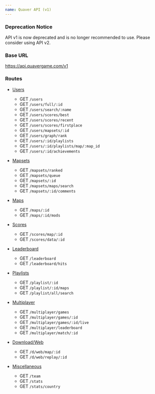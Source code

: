 ```yaml
---
name: Quaver API (v1)
---
```


### Deprecation Notice

API v1 is now deprecated and is no longer recommended to use. Please consider using API v2.

### Base URL

<https://api.quavergame.com/v1>

### Routes

* [Users](/docs/api/users)
    * GET `/users`
    * GET `/users/full/:id`
    * GET `/users/search/:name`
    * GET `/users/scores/best`
    * GET `/users/scores/recent`
    * GET `/users/scores/firstplace`
    * GET `/users/mapsets/:id`
    * GET `/users/graph/rank`
    * GET `/users/:id/playlists`
    * GET `/users/:id/playlists/map/:map_id`
    * GET `/users/:id/achievements`

* [Mapsets](/docs/api/mapsets)
    * GET `/mapsets/ranked`
    * GET `/mapsets/queue`
    * GET `/mapsets/:id`
    * GET `/mapsets/maps/search`
    * GET `/mapsets/:id/comments`

* [Maps](/docs/api/maps)
    * GET `/maps/:id`
    * GET `/maps/:id/mods`

* [Scores](/docs/api/scores)
    * GET `/scores/map/:id`
    * GET `/scores/data/:id`

* [Leaderboard](/docs/api/leaderboard)
    * GET `/leaderboard`
    * GET `/leaderboard/hits`

* [Playlists](/docs/api/playlists)
    * GET `/playlist/:id`
    * GET `/playlist/:id/maps`
    * GET `/playlist/all/search`

* [Multiplayer](/docs/api/multiplayer)
    * GET `/multiplayer/games`
    * GET `/multiplayer/games/:id`
    * GET `/multiplayer/games/:id/live`
    * GET `/multiplayer/leaderboard`
    * GET `/multiplayer/match/:id`

* [Download/Web](/docs/api/web)
    * GET `/d/web/map/:id`
    * GET `/d/web/replay/:id`

* [Miscellaneous](/docs/api/miscellaneous)
    * GET `/team`
    * GET `/stats`
    * GET `/stats/country`
